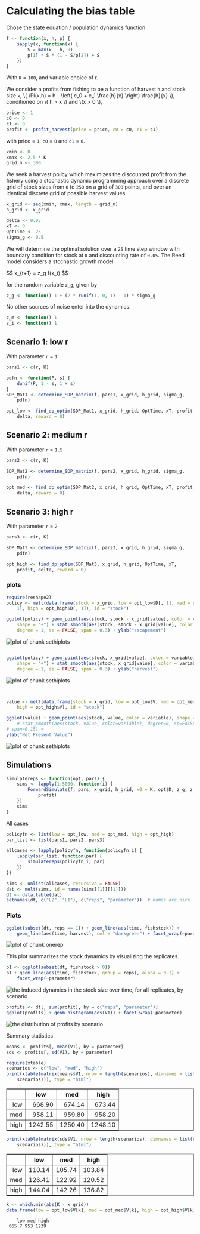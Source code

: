 






# Calculating the bias table 





Chose the state equation / population dynamics function



```r
f <- function(x, h, p) {
    sapply(x, function(x) {
        S = max(x - h, 0)
        p[1] * S * (1 - S/p[2]) + S
    })
}
```




With `K` = `100`, and variable choice of r.  


We consider a profits from fishing to be a function of harvest `h` and stock size `x`,  \\( \Pi(x,h) = h - \left( c_0  + c_1 \frac{h}{x} \right) \frac{h}{x} \\), conditioned on \\( h > x \\) and \\(x > 0 \\),



```r
price <- 1
c0 <- 0
c1 <- 0
profit <- profit_harvest(price = price, c0 = c0, c1 = c1)
```




with price = `1`, `c0` = `0` and `c1` = `0`. 




```r
xmin <- 0
xmax <- 2.5 * K
grid_n <- 300
```




We seek a harvest policy which maximizes the discounted profit from the fishery using a stochastic dynamic programming approach over a discrete grid of stock sizes from `0` to `250` on a grid of `300` points, and over an identical discrete grid of possible harvest values.  




```r
x_grid <- seq(xmin, xmax, length = grid_n)
h_grid <- x_grid
```







```r
delta <- 0.05
xT <- 0
OptTime <- 25
sigma_g <- 0.5
```




We will determine the optimal solution over a `25` time step window with boundary condition for stock at `0` and discounting rate of `0.05`.  The Reed model considers a stochastic growth model 

<div> $$ x_{t+1} = z_g f(x_t) $$ </div> 

for the random variable `z_g`, given by 



```r
z_g <- function() 1 + (2 * runif(1, 0, 1) - 1) * sigma_g
```




No other sources of noise enter into the dynamics.  



```r
z_m <- function() 1
z_i <- function() 1
```










## Scenario 1: low r

With parameter `r` = `1`



```r
pars1 <- c(r, K)
```






```r
pdfn <- function(P, s) {
    dunif(P, 1 - s, 1 + s)
}
SDP_Mat1 <- determine_SDP_matrix(f, pars1, x_grid, h_grid, sigma_g, 
    pdfn)
```






```r
opt_low <- find_dp_optim(SDP_Mat1, x_grid, h_grid, OptTime, xT, profit, 
    delta, reward = 0)
```





## Scenario 2: medium r

With parameter `r` = `1.5` 



```r
pars2 <- c(r, K)
```






```r
SDP_Mat2 <- determine_SDP_matrix(f, pars2, x_grid, h_grid, sigma_g, 
    pdfn)
```






```r
opt_med <- find_dp_optim(SDP_Mat2, x_grid, h_grid, OptTime, xT, profit, 
    delta, reward = 0)
```




## Scenario 3: high r


With parameter `r` = `2` 



```r
pars3 <- c(r, K)
```






```r
SDP_Mat3 <- determine_SDP_matrix(f, pars3, x_grid, h_grid, sigma_g, 
    pdfn)
```






```r
opt_high <- find_dp_optim(SDP_Mat3, x_grid, h_grid, OptTime, xT, 
    profit, delta, reward = 0)
```





### plots



```r
require(reshape2)
policy <- melt(data.frame(stock = x_grid, low = opt_low$D[, 1], med = opt_med$D[, 
    1], high = opt_high$D[, 1]), id = "stock")

ggplot(policy) + geom_point(aes(stock, stock - x_grid[value], color = variable), 
    shape = "+") + stat_smooth(aes(stock, stock - x_grid[value], color = variable), 
    degree = 1, se = FALSE, span = 0.3) + ylab("escapement")
```

![plot of chunk sethiplots](http://farm9.staticflickr.com/8429/7502451502_a63e17d783_o.png) 

```r

ggplot(policy) + geom_point(aes(stock, x_grid[value], color = variable), 
    shape = "+") + stat_smooth(aes(stock, x_grid[value], color = variable), 
    degree = 1, se = FALSE, span = 0.3) + ylab("harvest")
```

![plot of chunk sethiplots](http://farm9.staticflickr.com/8422/7502451942_6dbd53e823_o.png) 

```r


value <- melt(data.frame(stock = x_grid, low = opt_low$V, med = opt_med$V, 
    high = opt_high$V), id = "stock")

ggplot(value) + geom_point(aes(stock, value, color = variable), shape = "+") + 
    # stat_smooth(aes(stock, value, color=variable), degree=0, se=FALSE,
# span=0.15) +
ylab("Net Present Value")
```

![plot of chunk sethiplots](http://farm9.staticflickr.com/8432/7502452334_7c5e8e559e_o.png) 




## Simulations



```r
simulatereps <- function(opt, pars) {
    sims <- lapply(1:5000, function(i) {
        ForwardSimulate(f, pars, x_grid, h_grid, x0 = K, opt$D, z_g, z_m, z_i, 
            profit)
    })
    sims
}
```





All cases



```r
policyfn <- list(low = opt_low, med = opt_med, high = opt_high)
par_list <- list(pars1, pars2, pars3)

allcases <- lapply(policyfn, function(policyfn_i) {
    lapply(par_list, function(par) {
        simulatereps(policyfn_i, par)
    })
})
```






```r
sims <- unlist(allcases, recursive = FALSE)
dat <- melt(sims, id = names(sims[[1]][[1]]))
dt <- data.table(dat)
setnames(dt, c("L2", "L1"), c("reps", "parameter"))  # names are nice
```





### Plots 




```r
ggplot(subset(dt, reps == 1)) + geom_line(aes(time, fishstock)) + 
    geom_line(aes(time, harvest), col = "darkgreen") + facet_wrap(~parameter)
```

![plot of chunk onerep](http://farm8.staticflickr.com/7134/7502498934_7d180920c3_o.png) 


This plot summarizes the stock dynamics by visualizing the replicates.



```r
p1 <- ggplot(subset(dt, fishstock > 0))
p1 + geom_line(aes(time, fishstock, group = reps), alpha = 0.1) + 
    facet_wrap(~parameter)
```

![the induced dynamics in the stock size over time, for all replicates, by scenario](http://farm8.staticflickr.com/7129/7502514204_15826c1f89_o.png) 





```r
profits <- dt[, sum(profit), by = c("reps", "parameter")]
ggplot(profits) + geom_histogram(aes(V1)) + facet_wrap(~parameter)
```

![the distribution of profits by scenario](http://farm8.staticflickr.com/7257/7502515100_fa70e716cb_o.png) 


Summary statistics 



```r
means <- profits[, mean(V1), by = parameter]
sds <- profits[, sd(V1), by = parameter]
```






```r
require(xtable)
scenarios <- c("low", "med", "high")
print(xtable(matrix(means$V1, nrow = length(scenarios), dimnames = list(scenarios, 
    scenarios))), type = "html")
```

<!-- html table generated in R 2.14.1 by xtable 1.7-0 package -->
<!-- Wed Jul  4 11:02:18 2012 -->
<TABLE border=1>
<TR> <TH>  </TH> <TH> low </TH> <TH> med </TH> <TH> high </TH>  </TR>
  <TR> <TD align="right"> low </TD> <TD align="right"> 668.90 </TD> <TD align="right"> 674.14 </TD> <TD align="right"> 673.44 </TD> </TR>
  <TR> <TD align="right"> med </TD> <TD align="right"> 958.11 </TD> <TD align="right"> 959.80 </TD> <TD align="right"> 958.20 </TD> </TR>
  <TR> <TD align="right"> high </TD> <TD align="right"> 1242.55 </TD> <TD align="right"> 1250.40 </TD> <TD align="right"> 1248.10 </TD> </TR>
   </TABLE>


```r
print(xtable(matrix(sds$V1, nrow = length(scenarios), dimnames = list(scenarios, 
    scenarios))), type = "html")
```

<!-- html table generated in R 2.14.1 by xtable 1.7-0 package -->
<!-- Wed Jul  4 11:02:18 2012 -->
<TABLE border=1>
<TR> <TH>  </TH> <TH> low </TH> <TH> med </TH> <TH> high </TH>  </TR>
  <TR> <TD align="right"> low </TD> <TD align="right"> 110.14 </TD> <TD align="right"> 105.74 </TD> <TD align="right"> 103.84 </TD> </TR>
  <TR> <TD align="right"> med </TD> <TD align="right"> 126.41 </TD> <TD align="right"> 122.92 </TD> <TD align="right"> 120.52 </TD> </TR>
  <TR> <TD align="right"> high </TD> <TD align="right"> 144.04 </TD> <TD align="right"> 142.26 </TD> <TD align="right"> 136.82 </TD> </TR>
   </TABLE>





```r
k <- which.min(abs(K - x_grid))
data.frame(low = opt_low$V[k], med = opt_med$V[k], high = opt_high$V[k])
```

```
    low med high
 665.7 953 1239
```






